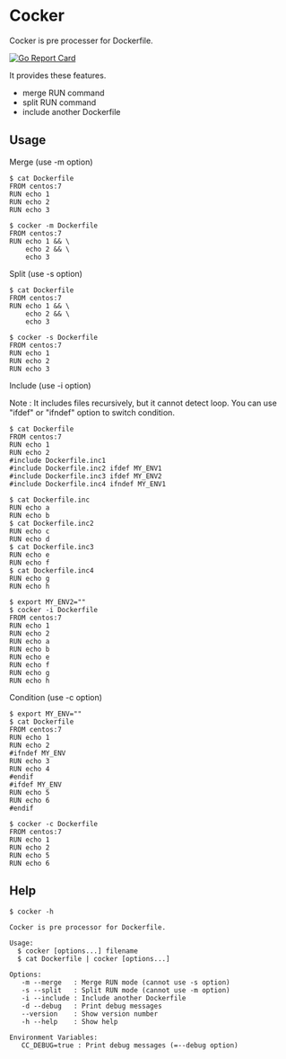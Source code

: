 # Cocker

Cocker is pre processer for Dockerfile.

[![Go Report Card](https://goreportcard.com/badge/github.com/t-matsuo/cocker)](https://goreportcard.com/report/github.com/t-matsuo/cocker)

It provides these features.

* merge RUN command 
* split RUN command
* include another Dockerfile

## Usage

Merge (use -m option)

```
$ cat Dockerfile
FROM centos:7
RUN echo 1
RUN echo 2
RUN echo 3
```
```
$ cocker -m Dockerfile
FROM centos:7
RUN echo 1 && \
    echo 2 && \
    echo 3
```

Split (use -s option)

```
$ cat Dockerfile
FROM centos:7
RUN echo 1 && \
    echo 2 && \
    echo 3
```
```
$ cocker -s Dockerfile
FROM centos:7
RUN echo 1
RUN echo 2
RUN echo 3
```

Include (use -i option) 

Note : It includes files recursively, but it cannot detect loop. You can use "ifdef" or "ifndef" option to switch condition.

```
$ cat Dockerfile
FROM centos:7
RUN echo 1
RUN echo 2
#include Dockerfile.inc1
#include Dockerfile.inc2 ifdef MY_ENV1
#include Dockerfile.inc3 ifdef MY_ENV2
#include Dockerfile.inc4 ifndef MY_ENV1
```
```
$ cat Dockerfile.inc 
RUN echo a
RUN echo b
$ cat Dockerfile.inc2
RUN echo c
RUN echo d
$ cat Dockerfile.inc3
RUN echo e
RUN echo f
$ cat Dockerfile.inc4
RUN echo g
RUN echo h
```
```
$ export MY_ENV2=""
$ cocker -i Dockerfile
FROM centos:7
RUN echo 1
RUN echo 2
RUN echo a
RUN echo b
RUN echo e
RUN echo f
RUN echo g
RUN echo h
```

Condition (use -c option)

```
$ export MY_ENV=""
$ cat Dockerfile
FROM centos:7
RUN echo 1
RUN echo 2
#ifndef MY_ENV
RUN echo 3
RUN echo 4
#endif
#ifdef MY_ENV
RUN echo 5
RUN echo 6
#endif
```
```
$ cocker -c Dockerfile
FROM centos:7
RUN echo 1
RUN echo 2
RUN echo 5
RUN echo 6
```

## Help

```
$ cocker -h

Cocker is pre processor for Dockerfile.

Usage:
  $ cocker [options...] filename
  $ cat Dockerfile | cocker [options...]

Options:
   -m --merge   : Merge RUN mode (cannot use -s option)
   -s --split   : Split RUN mode (cannot use -m option)
   -i --include : Include another Dockerfile
   -d --debug   : Print debug messages
   --version    : Show version number
   -h --help    : Show help

Environment Variables:
   CC_DEBUG=true : Print debug messages (=--debug option)

```
